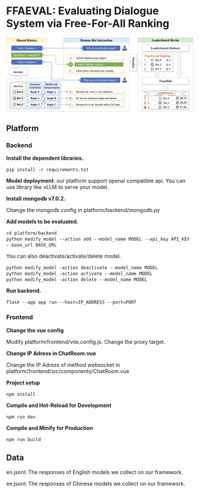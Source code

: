 # FFAEVAL: Evaluating Dialogue System via Free-For-All Ranking

![alt text](images/framework.png "")

## Platform

### Backend

**Install the dependent libraries.**

```
pip install -r requirements.txt
```

**Model deployment**: our platform support openai compatible api. You can use library like vLLM to serve your model.

**Install mongodb v7.0.2.**

Change the mongodb config in platform/backend/mongodb.py

**Add models to be evaluated.**

```
cd platform/backend
python modify_model --action add --model_name MODEL --api_key API_KEY --base_url BASE_URL
```

You can also deactivate/activate/delete model.
```
python modify_model -action deactivate --model_name MODEL
python modify_model -action activate --model_name MODEL
python modify_model -action delete --model_name MODEL
```

**Run backend.**
```
flask --app app run --host=IP_ADDRESS --port=PORT
```

### Frontend

**Change the vue config**

Modify platform/frontend/vite.config.js. Change the proxy target.

**Change IP Adress in ChatRoom.vue**

Change the IP Adress of method websocket in platform/frontend/src/components/ChatRoom.vue

**Project setup**

```
npm install
```

**Compile and Hot-Reload for Development**

```
npm run dev
```

**Compile and Minify for Production**

```
npm run build
```

## Data

en.jsonl: The responses of English models we collect on our framework.

en.jsonl: The responses of Chinese models we collect on our framework.
